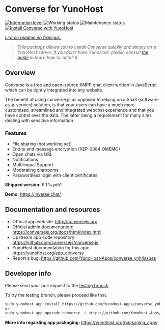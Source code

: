 <!--
N.B.: This README was automatically generated by https://github.com/YunoHost/apps/tree/master/tools/README-generator
It shall NOT be edited by hand.
-->

# Converse for YunoHost

[![Integration level](https://dash.yunohost.org/integration/converse.svg)](https://dash.yunohost.org/appci/app/converse) ![Working status](https://ci-apps.yunohost.org/ci/badges/converse.status.svg) ![Maintenance status](https://ci-apps.yunohost.org/ci/badges/converse.maintain.svg)  
[![Install Converse with YunoHost](https://install-app.yunohost.org/install-with-yunohost.svg)](https://install-app.yunohost.org/?app=converse)

*[Lire ce readme en français.](./README_fr.md)*

> *This package allows you to install Converse quickly and simply on a YunoHost server.
If you don't have YunoHost, please consult [the guide](https://yunohost.org/#/install) to learn how to install it.*

## Overview

Converse is a free and open-source XMPP chat client written in JavaScript which can be tightly integrated into any website.

The benefit of using converse.js as opposed to relying on a SaaS (software-as-a-service) solution, is that your users can have a much more customized, streamlined and integrated webchat experience and that you have control over the data. The latter being a requirement for many sites dealing with sensitive information.

### Features

- File sharing (not working yet) 
- End to end message encryption (XEP-0384 OMEMO)
- Open chats via URL
- Notifications
- Multilingual Support
- Moderating chatrooms
- Passwordless login with client certificates



**Shipped version:** 9.1.1~ynh1


**Demo:** https://inverse.chat/
## Documentation and resources

* Official app website: <http://conversejs.org>
* Official admin documentation: <https://conversejs.org/docs/html/index.html>
* Upstream app code repository: <https://github.com/conversejs/converse.js>
* YunoHost documentation for this app: <https://yunohost.org/app_converse>
* Report a bug: <https://github.com/YunoHost-Apps/converse_ynh/issues>

## Developer info

Please send your pull request to the [testing branch](https://github.com/YunoHost-Apps/converse_ynh/tree/testing).

To try the testing branch, please proceed like that.

``` bash
sudo yunohost app install https://github.com/YunoHost-Apps/converse_ynh/tree/testing --debug
or
sudo yunohost app upgrade converse -u https://github.com/YunoHost-Apps/converse_ynh/tree/testing --debug
```

**More info regarding app packaging:** <https://yunohost.org/packaging_apps>
